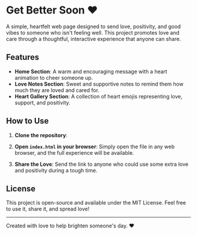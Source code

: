# Get Better Soon ❤️

A simple, heartfelt web page designed to send love, positivity, and good vibes to someone who isn't feeling well. This project promotes love and care through a thoughtful, interactive experience that anyone can share.

## Features

- **Home Section**: A warm and encouraging message with a heart animation to cheer someone up.
- **Love Notes Section**: Sweet and supportive notes to remind them how much they are loved and cared for.
- **Heart Gallery Section**: A collection of heart emojis representing love, support, and positivity.

## How to Use

1. **Clone the repository**:
2. **Open `index.html` in your browser**: 
Simply open the file in any web browser, and the full experience will be available.

3. **Share the Love**:
Send the link to anyone who could use some extra love and positivity during a tough time.

## License

This project is open-source and available under the MIT License. Feel free to use it, share it, and spread love!

---

Created with love to help brighten someone's day. ❤️
